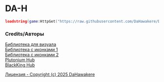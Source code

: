 # DA-H

```lua
loadstring(game:HttpGet("https://raw.githubusercontent.com/DaHawakere/DaScript/main/Experiences/loader.lua"))()
```


### Credits/Авторы

[Библиотека для визуала](https://github.com/ActualMasterOogway)<br>
[Библиотека с иконками 1](https://lucide.dev/icons/)<br>
[Библиотека с иконками 2](https://phosphoricons.com/)<br>
[Plutonium Hub](https://github.com/PawsThePaw)<br>
[BlackKing Hub](https://github.com/KINGHUB01)

[Лицензия - Copyright (c) 2025 DaHawakere](./LICENSE.txt)
